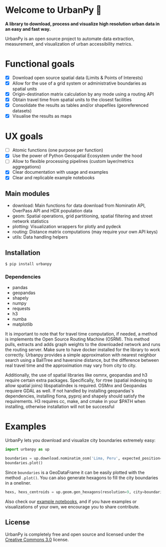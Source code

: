 # Welcome to UrbanPy :city_sunrise:

**A library to download, process and visualize high resolution urban data in an easy and fast way.**

UrbanPy is an open source project to automate data extraction, measurement, and visualization of urban accessibility metrics.

# Functional goals

- [x] Download open source spatial data (Limits & Points of Interests)
- [x] Allow for the use of a grid system or administrative boundaries as spatial units
- [x] Origin-destination matrix calculation by any mode using a routing API
- [x] Obtain travel time from spatial units to the closest facilities
- [x] Consolidate the results as tables and/or shapefiles (georeferenced datasets)
- [x] Visualise the results as maps

# UX goals

- [ ] Atomic functions (one purpose per function)
- [x] Use the power of Python Geospatial Ecosystem under the hood
- [ ] Allow to flexible processing pipelines (custom layer/metrics aggregations)
- [x] Clear documentation with usage and examples
- [x] Clear and replicable example notebooks

## Main modules

- download: Main functions for data download from Nominatin API, OverPass API and HDX population data
- geom: Spatial operations, grid partitioning, spatial filtering and street network statistics
- plotting: Visualization wrappers for plotly and pydeck
- routing: Distance matrix computations (may require your own API keys)
- utils: Data handling helpers

## Installation

```sh
$ pip install urbanpy
```

### Dependencies

* pandas
* geopandas
* shapely
* numpy
* requests
* h3
* numba
* matplotlib

It is important to note that for travel time computation, if needed, a method
is implements the Open Source Routing Machine (OSRM).
This method pulls, extracts and adds graph weights to the downloaded network and
runs the routing server. 
Make sure to have docker installed for the library to work correctly.
Urbanpy provides a simple approximation with nearest neighbor search using a
BallTree and haversine distance, but the difference between
real travel time and the approximation may vary from city to city.  

Additionally, the use of spatial libraries like osmnx, geopandas and h3 require certain extra packages.
Specifically, for rtree (spatial indexing to allow spatial joins) libspatialindex is required.
OSMnx and Geopandas requiere GDAL as well. If not handled by installing geopandas's dependencies, installing
fiona, pyproj and shapely should satisfy the requirements.
H3 requires cc, make, and cmake in your $PATH when installing, otherwise installation will not be successful

# Examples

UrbanPy lets you download and visualize city boundaries extremely easy:
```python
import urbanpy as up

boundaries = up.download.nominatim_osm('Lima, Peru', expected_position=2)
boundaries.plot()
```

Since `boundaries` is a GeoDataFrame it can be easily plotted with the method `.plot()`. You can also generate hexagons to fill the city boundaries in a oneliner.

```python
hexs, hexs_centroids = up.geom.gen_hexagons(resolution=9, city=boundaries)
```

Also check our [example notebooks](/notebooks), and if you have examples or visualizations of your own, we encourage you to share contribute.

## License

UrbanPy is completely free and open source and licensed under the [Creative Commons 3.0](https://creativecommons.org/licenses/by-nc-nd/3.0/igo/) license.
